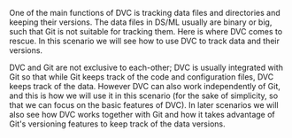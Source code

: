 One of the main functions of DVC is tracking data files and
directories and keeping their versions. The data files in DS/ML
usually are binary or big, such that Git is not suitable for tracking
them. Here is where DVC comes to rescue. In this scenario we will see
how to use DVC to track data and their versions.

DVC and Git are not exclusive to each-other; DVC is usually integrated
with Git so that while Git keeps track of the code and configuration
files, DVC keeps track of the data. However DVC can also work
independently of Git, and this is how we will use it in this scenario
(for the sake of simplicity, so that we can focus on the basic
features of DVC). In later scenarios we will also see how DVC works
together with Git and how it takes advantage of Git's versioning
features to keep track of the data versions.
